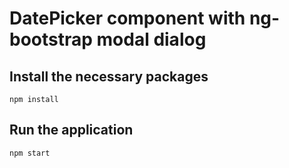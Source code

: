 # DatePicker component with ng-bootstrap modal dialog

## Install the necessary packages

```shell
npm install
```
## Run the application

```shell
npm start
```
